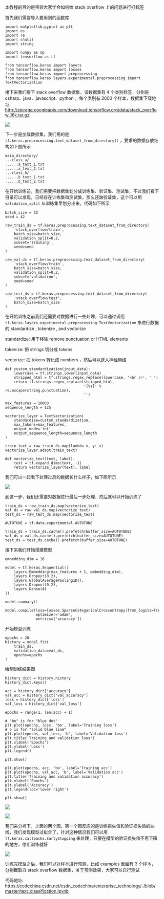 本教程的目的是带领大家学会如何给 stack overflow 上的问题进行打标签

首先我们需要导入要用到的函数库

```
import matplotlib.pyplot as plt
import os
import re
import shutil
import string

import numpy as np
import tensorflow as tf

from tensorflow.keras import layers
from tensorflow.keras import losses
from tensorflow.keras import preprocessing
from tensorflow.keras.layers.experimental.preprocessing import TextVectorization
```

接下来我们看下 stack overflow 数据集，该数据集有 4 个类别标签，分别是 csharp、java、javascript、python ，每个类别有 2000 个样本，数据集下载地址: http://storage.googleapis.com/download.tensorflow.org/data/stack_overflow_16k.tar.gz

![](https://maoxianxin1996.oss-accelerate.aliyuncs.com/codechina1/20210721094839.png)

下一步是加载数据集，我们用的是 `tf.keras.preprocessing.text_dataset_from_directory()` ，要求的数据存放结构如下图所示

```
main_directory/
...class_a/
......a_text_1.txt
......a_text_2.txt
...class_b/
......b_text_1.txt
......b_text_2.txt
```

在开始训练前，我们需要把数据集划分成训练集、验证集、测试集，不过我们看下目录可以发现，已经存在训练集和测试集，那么还缺验证集，这个可以用`validation_split` 从训练集里划分出来，代码如下所示

```
batch_size = 32
seed = 42

raw_train_ds = tf.keras.preprocessing.text_dataset_from_directory(
    'stack_overflow/train',
    batch_size=batch_size,
    validation_split=0.2,
    subset='training',
    seed=seed
)

raw_val_ds = tf.keras.preprocessing.text_dataset_from_directory(
    'stack_overflow/train',
    batch_size=batch_size,
    validation_split=0.2,
    subset='validation',
    seed=seed
)

raw_test_ds = tf.keras.preprocessing.text_dataset_from_directory(
    'stack_overflow/test',
    batch_size=batch_size
)
```

在开始训练之前我们还需要对数据进行一些处理，可以通过调用 `tf.keras.layers.experimental.preprocessing.TextVectorization` 来进行数据的  standardize , tokenize , and vectorize 

standardize: 用于移除 remove punctuation or HTML elements

tokenize: 把 strings 切分成 tokens

vectorize: 把 tokens 转化成 numbers ，然后可以送入神经网络

```
def custom_standardization(input_data):
    lowercase = tf.strings.lower(input_data)
    stripped_html = tf.strings.regex_replace(lowercase, '<br />', ' ')
    return tf.strings.regex_replace(stripped_html,
                                    '[%s]' % re.escape(string.punctuation),
                                    '')

max_features = 10000
sequence_length = 125

vectorize_layer = TextVectorization(
    standardize=custom_standardization,
    max_tokens=max_features,
    output_mode='int',
    output_sequence_length=sequence_length
)

train_text = raw_train_ds.map(lambda x, y: x)
vectorize_layer.adapt(train_text)

def vectorize_text(text, label):
    text = tf.expand_dims(text, -1)
    return vectorize_layer(text), label
```

我们可以一起看下处理过后的数据长什么样子，如下图所示

![](https://maoxianxin1996.oss-accelerate.aliyuncs.com/codechina1/20210721101617.png)

到这一步，我们还需要对数据进行最后一步处理，然后就可以开始训练了

```
train_ds = raw_train_ds.map(vectorize_text)
val_ds = raw_val_ds.map(vectorize_text)
test_ds = raw_test_ds.map(vectorize_text)

AUTOTUNE = tf.data.experimental.AUTOTUNE

train_ds = train_ds.cache().prefetch(buffer_size=AUTOTUNE)
val_ds = val_ds.cache().prefetch(buffer_size=AUTOTUNE)
test_ds = test_ds.cache().prefetch(buffer_size=AUTOTUNE)
```

接下来我们开始搭建模型

```
embedding_dim = 16

model = tf.keras.Sequential([
    layers.Embedding(max_features + 1, embedding_dim),
    layers.Dropout(0.2),
    layers.GlobalAveragePooling1D(),
    layers.Dropout(0.2),
    layers.Dense(4)
])

model.summary()

model.compile(loss=losses.SparseCategoricalCrossentropy(from_logits=True),
              optimizer='adam',
              metrics=['accuracy'])
```

开始模型训练

```
epochs = 20
history = model.fit(
    train_ds,
    validation_data=val_ds,
    epochs=epochs
)
```

绘制训练结果图

```
history_dict = history.history
history_dict.keys()

acc = history_dict['accuracy']
val_acc = history_dict['val_accuracy']
loss = history_dict['loss']
val_loss = history_dict['val_loss']

epochs = range(1, len(acc) + 1)

# "bo" is for "blue dot"
plt.plot(epochs, loss, 'bo', label='Training loss')
# b is for "solid blue line"
plt.plot(epochs, val_loss, 'b', label='Validation loss')
plt.title('Training and validation loss')
plt.xlabel('Epochs')
plt.ylabel('Loss')
plt.legend()

plt.show()

plt.plot(epochs, acc, 'bo', label='Training acc')
plt.plot(epochs, val_acc, 'b', label='Validation acc')
plt.title('Training and validation accuracy')
plt.xlabel('Epochs')
plt.ylabel('Accuracy')
plt.legend(loc='lower right')

plt.show()
```

![](https://maoxianxin1996.oss-accelerate.aliyuncs.com/codechina1/20210721102313.png)

![](https://maoxianxin1996.oss-accelerate.aliyuncs.com/codechina1/20210721102340.png)

我们来分析下，上面的两个图，第一个图反应的是训练损失值和验证损失值的曲线，我们发现模型过拟合了，针对这种情况我们可以用`tf.keras.callbacks.EarlyStopping` 来处理，只要在模型的验证损失值不再下降的地方，停止训练就好

![](https://maoxianxin1996.oss-accelerate.aliyuncs.com/codechina1/20210721102704.png)

训练完模型之后，我们可以对样本进行预测，比如 examples 里面有 3 个样本，分别截取自 stack overflow 数据集，关于预测效果，大家可以自行测试

代码地址: https://codechina.csdn.net/csdn_codechina/enterprise_technology/-/blob/master/text_classification.ipynb